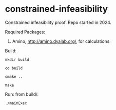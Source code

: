 # constrained-infeasibility
Constrained infeasibility proof. Repo started in 2024.

Required Packages:
1. Amino, http://amino.dyalab.org/, for calculations.

Build:

 ```mkdir build```
 
 ```cd build```
 
 ```cmake ..```
 
 ```make```

Run:
from build/:

```./mainExec```
